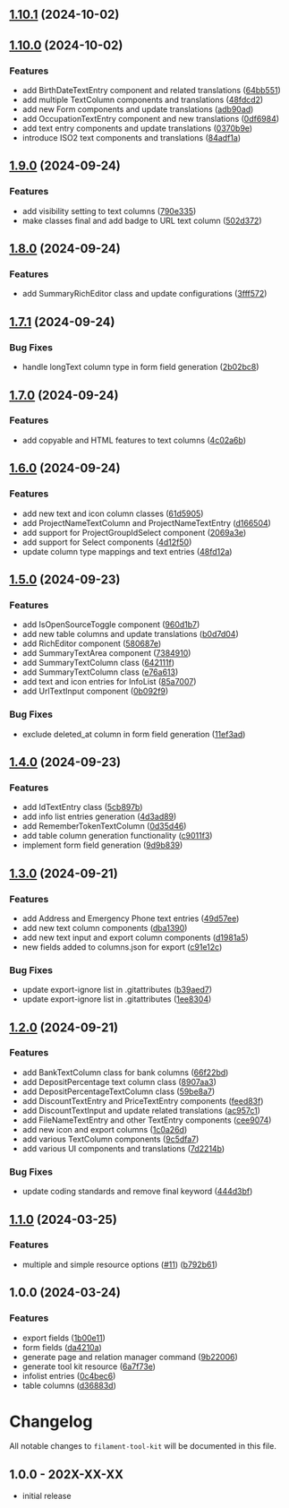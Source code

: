 

## [1.10.1](https://github.com/akira-io/filament-tool-kit/compare/1.10.0...1.10.1) (2024-10-02)

## [1.10.0](https://github.com/akira-io/filament-tool-kit/compare/1.9.0...1.10.0) (2024-10-02)


### Features

* add BirthDateTextEntry component and related translations ([64bb551](https://github.com/akira-io/filament-tool-kit/commit/64bb551f27886cbd374644d1921776f623a404de))
* add multiple TextColumn components and translations ([48fdcd2](https://github.com/akira-io/filament-tool-kit/commit/48fdcd290e3705f2ec4b03afa78b97ccbc1d821c))
* add new Form components and update translations ([adb90ad](https://github.com/akira-io/filament-tool-kit/commit/adb90addc04771094faafb129c140e1885cde49e))
* add OccupationTextEntry component and new translations ([0df6984](https://github.com/akira-io/filament-tool-kit/commit/0df69844e2415d09e75843cfd0b24cc7df5861a2))
* add text entry components and update translations ([0370b9e](https://github.com/akira-io/filament-tool-kit/commit/0370b9e89eaae612985610060574bb2ea2ab5be5))
* introduce ISO2 text components and translations ([84adf1a](https://github.com/akira-io/filament-tool-kit/commit/84adf1ab514526ad110627b7fd49b31b2cfd9703))

## [1.9.0](https://github.com/akira-io/filament-tool-kit/compare/1.8.0...1.9.0) (2024-09-24)


### Features

* add visibility setting to text columns ([790e335](https://github.com/akira-io/filament-tool-kit/commit/790e3355ac8199db13622bbe927a76e90ca5c90f))
* make classes final and add badge to URL text column ([502d372](https://github.com/akira-io/filament-tool-kit/commit/502d3720da05b15a31512b01c0c24b79626eb28c))

## [1.8.0](https://github.com/akira-io/filament-tool-kit/compare/1.7.1...1.8.0) (2024-09-24)


### Features

* add SummaryRichEditor class and update configurations ([3fff572](https://github.com/akira-io/filament-tool-kit/commit/3fff57208776dce2263ca5aae0707e4187c105b5))

## [1.7.1](https://github.com/akira-io/filament-tool-kit/compare/1.7.0...1.7.1) (2024-09-24)


### Bug Fixes

* handle longText column type in form field generation ([2b02bc8](https://github.com/akira-io/filament-tool-kit/commit/2b02bc84467af2218147b1782a4eebefe39e035a))

## [1.7.0](https://github.com/akira-io/filament-tool-kit/compare/1.6.0...1.7.0) (2024-09-24)


### Features

* add copyable and HTML features to text columns ([4c02a6b](https://github.com/akira-io/filament-tool-kit/commit/4c02a6bfbe69e28d3ea379fb868041574637ec87))

## [1.6.0](https://github.com/akira-io/filament-tool-kit/compare/1.5.0...1.6.0) (2024-09-24)


### Features

* add new text and icon column classes ([61d5905](https://github.com/akira-io/filament-tool-kit/commit/61d590544c0b327a73ae3679a86da9187915ba07))
* add ProjectNameTextColumn and ProjectNameTextEntry ([d166504](https://github.com/akira-io/filament-tool-kit/commit/d166504d39b3c70484a3e5c20c7a05e73214bd35))
* add support for ProjectGroupIdSelect component ([2069a3e](https://github.com/akira-io/filament-tool-kit/commit/2069a3e4d6f40c5cc9c45087918390d87d70d33b))
* add support for Select components ([4d12f50](https://github.com/akira-io/filament-tool-kit/commit/4d12f50c479fbbe85c22339effd3cdd2e1f7e4ad))
* update column type mappings and text entries ([48fd12a](https://github.com/akira-io/filament-tool-kit/commit/48fd12a0c3d372b27e7797ace0834a0a25051375))

## [1.5.0](https://github.com/akira-io/filament-tool-kit/compare/1.4.0...1.5.0) (2024-09-23)


### Features

* add IsOpenSourceToggle component ([960d1b7](https://github.com/akira-io/filament-tool-kit/commit/960d1b7271ab1dc641b0282cf0dbe613421ded25))
* add new table columns and update translations ([b0d7d04](https://github.com/akira-io/filament-tool-kit/commit/b0d7d04ce066483e644db6870d50eea227395335))
* add RichEditor component ([580687e](https://github.com/akira-io/filament-tool-kit/commit/580687eb824573b326b29e3f788b38be1be045d7))
* add SummaryTextArea component ([7384910](https://github.com/akira-io/filament-tool-kit/commit/7384910c8412076a10f1c94a1a2f24f5f90bf302))
* add SummaryTextColumn class ([642111f](https://github.com/akira-io/filament-tool-kit/commit/642111fc7964d2a44033f272954ea693d85410f8))
* add SummaryTextColumn class ([e76a613](https://github.com/akira-io/filament-tool-kit/commit/e76a613d7537bfa60258c88066e119ecfe3b4a3f))
* add text and icon entries for InfoList ([85a7007](https://github.com/akira-io/filament-tool-kit/commit/85a7007413bb30540b4b927239eacce93230ebdd))
* add UrlTextInput component ([0b092f9](https://github.com/akira-io/filament-tool-kit/commit/0b092f9f64d5ca448899a1c4709286d4a95512d5))


### Bug Fixes

* exclude deleted_at column in form field generation ([11ef3ad](https://github.com/akira-io/filament-tool-kit/commit/11ef3ade5fc9c56f70acb82bc89361bd977e2430))

## [1.4.0](https://github.com/akira-io/filament-tool-kit/compare/1.3.0...1.4.0) (2024-09-23)


### Features

* add IdTextEntry class ([5cb897b](https://github.com/akira-io/filament-tool-kit/commit/5cb897b190f848d53fea2af5b5820e692db6a4d3))
* add info list entries generation ([4d3ad89](https://github.com/akira-io/filament-tool-kit/commit/4d3ad89193ae8c1a01a7970927d8a62d5b5ae3e2))
* add RememberTokenTextColumn ([0d35d46](https://github.com/akira-io/filament-tool-kit/commit/0d35d469871a748a6d09f335afa1ce6b2b280faf))
* add table column generation functionality ([c9011f3](https://github.com/akira-io/filament-tool-kit/commit/c9011f30de6260ad47f231cc55d89d52d36a4ec6))
* implement form field generation ([9d9b839](https://github.com/akira-io/filament-tool-kit/commit/9d9b839908ff0facdfc167678352cbfe83ff1c1b))

## [1.3.0](https://github.com/akira-io/filament-tool-kit/compare/1.2.0...1.3.0) (2024-09-21)


### Features

* add Address and Emergency Phone text entries ([49d57ee](https://github.com/akira-io/filament-tool-kit/commit/49d57ee8ef4a8008126913819471603c516460ae))
* add new text column components ([dba1390](https://github.com/akira-io/filament-tool-kit/commit/dba1390225723a8daf3ee6d9d55dcfb452a565a0))
* add new text input and export column components ([d1981a5](https://github.com/akira-io/filament-tool-kit/commit/d1981a5806efc37601b1558b8aaa59ce59b7c9c4))
* new fields added to columns.json for export ([c91e12c](https://github.com/akira-io/filament-tool-kit/commit/c91e12c23e1ed073051e07b5a50d17f2fcf5c606))


### Bug Fixes

* update export-ignore list in .gitattributes ([b39aed7](https://github.com/akira-io/filament-tool-kit/commit/b39aed7154acda502bd0709c19db974a4f248255))
* update export-ignore list in .gitattributes ([1ee8304](https://github.com/akira-io/filament-tool-kit/commit/1ee8304603fe18d7d29c3c6c1faa3b3d33c39a48))

## [1.2.0](https://github.com/akira-io/filament-tool-kit/compare/1.1.0...1.2.0) (2024-09-21)


### Features

* add BankTextColumn class for bank columns ([66f22bd](https://github.com/akira-io/filament-tool-kit/commit/66f22bd703c2a8bec131c355254b82bbb6911bba))
* add DepositPercentage text column class ([8907aa3](https://github.com/akira-io/filament-tool-kit/commit/8907aa39958cd306022a8642a1de4cf9276521a8))
* add DepositPercentageTextColumn class ([59be8a7](https://github.com/akira-io/filament-tool-kit/commit/59be8a7717f12a364ac2c5f76c2243bc3b454ca1))
* add DiscountTextEntry and PriceTextEntry components ([feed83f](https://github.com/akira-io/filament-tool-kit/commit/feed83f4a62c4d630301c8e0612cef200cda2ef4))
* add DiscountTextInput and update related translations ([ac957c1](https://github.com/akira-io/filament-tool-kit/commit/ac957c125f5a0ed06b376b6956f737a6a746d198))
* add FileNameTextEntry and other TextEntry components ([cee9074](https://github.com/akira-io/filament-tool-kit/commit/cee907470771c19f1e7f778e08562d2a32a6840e))
* add new icon and export columns ([1c0a26d](https://github.com/akira-io/filament-tool-kit/commit/1c0a26d6f03986f426014cd894c015c2cafd1d07))
* add various TextColumn components ([9c5dfa7](https://github.com/akira-io/filament-tool-kit/commit/9c5dfa792fb52af12d823ebce11a4945f3571ba1))
* add various UI components and translations ([7d2214b](https://github.com/akira-io/filament-tool-kit/commit/7d2214b793244b1699622981daafb418a9fb569c))


### Bug Fixes

* update coding standards and remove final keyword ([444d3bf](https://github.com/akira-io/filament-tool-kit/commit/444d3bfa392e3a2d800fd2fb91d57eb3fa01c2e3))

## [1.1.0](https://github.com/akira-io/filament-tool-kit/compare/1.0.0...1.1.0) (2024-03-25)


### Features

* multiple and simple resource options ([#11](https://github.com/akira-io/filament-tool-kit/issues/11)) ([b792b61](https://github.com/akira-io/filament-tool-kit/commit/b792b61f9cc96cbfcaeb0d67b0326023fe3e57b0))

## 1.0.0 (2024-03-24)


### Features

* export fields ([1b00e11](https://github.com/akira-io/filament-tool-kit/commit/1b00e1181edfa1bfb388468c15ef8e86eac31c6c))
* form fields ([da4210a](https://github.com/akira-io/filament-tool-kit/commit/da4210af26f26781533314a07c3315b3edeafd50))
* generate page and relation manager command ([9b22006](https://github.com/akira-io/filament-tool-kit/commit/9b220061402e367408ce1781b6fd58969082ab6f))
* generate tool kit resource ([6a7f73e](https://github.com/akira-io/filament-tool-kit/commit/6a7f73e4ae3f3ec6b6b1038a97698c1d137ee3a6))
* infolist entries ([0c4bec6](https://github.com/akira-io/filament-tool-kit/commit/0c4bec6bc0c5c48a4454cf8df6fc57083dca9483))
* table columns ([d36883d](https://github.com/akira-io/filament-tool-kit/commit/d36883da82b57c020cb7fd2264e7f68271770180))

# Changelog

All notable changes to `filament-tool-kit` will be documented in this file.

## 1.0.0 - 202X-XX-XX

- initial release
